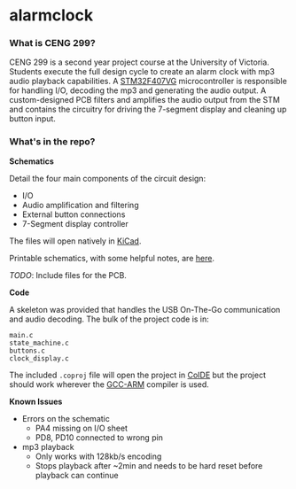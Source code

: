 # alarmclock
### What is CENG 299?
CENG 299 is a second year project course at the University of Victoria. Students execute the full design cycle to create an alarm clock with mp3 audio playback capabilities. A [STM32F407VG](http://www.st.com/web/catalog/mmc/FM141/SC1169/SS1577/LN11/PF252140) microcontroller is responsible for handling I/O, decoding the mp3 and generating the audio output. A custom-designed PCB filters and amplifies the audio output from the STM and contains the circuitry for driving the 7-segment display and cleaning up button input.

### What's in the repo?
**Schematics**

Detail the four main components of the circuit design:
* I/O
* Audio amplification and filtering
* External button connections
* 7-Segment display controller

The files will open natively in  [KiCad](http://www.kicad-pcb.org/display/KICAD/KiCad+EDA+Software+Suite).

Printable schematics, with some helpful notes, are [here](alarmclock/blob/master/kicad/schematic.pdf).

*TODO*: Include files for the PCB.

**Code**

A skeleton was provided that handles the USB On-The-Go communication and audio decoding. The bulk of the project code is in:
```
main.c
state_machine.c
buttons.c
clock_display.c
```
The included `.coproj` file will open the project in [CoIDE](http://www.coocox.org/software/coide.php) but the project should work wherever the [GCC-ARM](https://launchpad.net/gcc-arm-embedded) compiler is used.

**Known Issues**

* Errors on the schematic
  * PA4 missing on I/O sheet
  * PD8, PD10 connected to wrong pin
* mp3 playback
  * Only works with 128kb/s encoding
  * Stops playback after ~2min and needs to be hard reset before playback can continue
